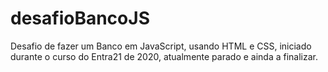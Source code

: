 # desafioBancoJS
Desafio de fazer um Banco em JavaScript, usando HTML e CSS, iniciado durante o curso do Entra21 de 2020, atualmente parado e ainda a finalizar.
